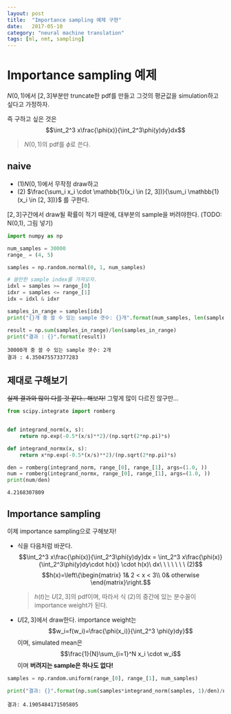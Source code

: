 ```yaml
---
layout: post
title:  "Importance sampling 예제 구현"
date:   2017-05-10
category: "neural machine translation"
tags: [ml, nmt, sampling]
---
```

# Importance sampling 예제

$N(0, 1)$에서 $[2, 3]$부분만 truncate한 pdf를 만들고 그것의 평균값을 simulation하고 싶다고 가정하자. 

즉 구하고 싶은 것은 $$\int_2^3 x\frac{\phi(x)}{\int_2^3\phi(y)dy}dx$$
> $N(0, 1)$의 pdf를 $\phi$로 쓴다.

## naive

* (1)$N(0, 1)$에서 무작정 draw하고 
* (2) $\frac{\sum_i x_i \cdot \mathbb{1}(x_i \in [2, 3])}{\sum_i \mathbb{1}(x_i \in [2, 3])}$
를 구한다.

$[2, 3]$구간에서 draw될 확률이 적기 때문에, 대부분의 sample을 버려야한다. (TODO: N(0,1), 그림 넣기)


```python
import numpy as np

num_samples = 30000
range_ = (4, 5)

samples = np.random.normal(0, 1, num_samples)

# 쓸만한 sample index를 가져오자.
idxl = samples >= range_[0]
idxr = samples <= range_[1]
idx = idxl & idxr

samples_in_range = samples[idx]
print("{}개 중 쓸 수 있는 sample 갯수: {}개".format(num_samples, len(samples_in_range)))

result = np.sum(samples_in_range)/len(samples_in_range)
print("결과 : {}".format(result))

```

    30000개 중 쓸 수 있는 sample 갯수: 2개
    결과 : 4.350475573377283


## 제대로 구해보기
~~실제 결과와 많이 다를 것 같다.. 해보자!~~ 그렇게 많이 다르진 않구만...


```python
from scipy.integrate import romberg


def integrand_norm(x, s):
    return np.exp(-0.5*(x/s)**2)/(np.sqrt(2*np.pi)*s)

def integrand_normx(x, s):
    return x*np.exp(-0.5*(x/s)**2)/(np.sqrt(2*np.pi)*s)

den = romberg(integrand_norm, range_[0], range_[1], args=(1.0, ))
num = romberg(integrand_normx, range_[0], range_[1], args=(1.0, ))
print(num/den)

```

    4.2168307809


## Importance sampling
이제 importance sampling으로 구해보자!
  * 식을 다음처럼 바꾼다. $$\int_2^3 x\frac{\phi(x)}{\int_2^3\phi(y)dy}dx = \int_2^3 x\frac{\phi(x)}{\int_2^3\phi(y)dy\cdot h(x)} \cdot h(x)\ dx\ \ \ \ \ \ \  (2)$$ 
  $$h(x)=\left\{\begin{matrix} 1& 2 < x < 3\\ 0& otherwise \end{matrix}\right.$$
    > $h(t)$는 $U[2,3]$의 pdf이며, 따라서 식 (2)의 중간에 있는 분수꼴이 importance weight가 된다.
  
  * $U[2, 3]$에서 draw한다. importance weight는 $$w_i=f(w_i)=\frac{\phi(x_i)}{\int_2^3 \phi(y)dy}$$ 이며, simulated mean은 $$\frac{1}{N}\sum_{i=1}^N x_i \cdot w_i$$
이며 **버려지는 sample은 하나도 없다!**


```python
samples = np.random.uniform(range_[0], range_[1], num_samples)

print("결과: {}".format(np.sum(samples*integrand_norm(samples, 1)/den)/num_samples))


```
    결과: 4.1905484171505805